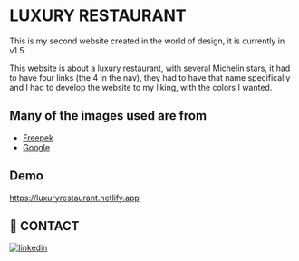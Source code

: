 
# LUXURY RESTAURANT

This is my second website created in the world of design, it is currently in v1.5.

This website is about a luxury restaurant, with several Michelin stars, it had to have four links (the 4 in the nav), they had to have that name specifically and I had to develop the website to my liking, with the colors I wanted.


## Many of the images used are from

 - [Freepek](https://www.freepik.es)
 - [Google](https://www.google.com)
 


## Demo

https://luxuryrestaurant.netlify.app


## 🔗 CONTACT

[![linkedin](https://img.shields.io/badge/linkedin-0A66C2?style=for-the-badge&logo=linkedin&logoColor=white)](https://www.linkedin.com/in/aleksander-trujillo-90a066299/)

